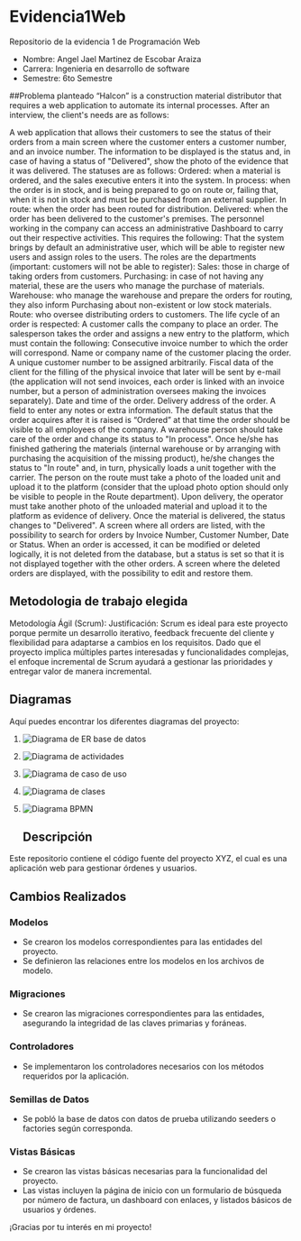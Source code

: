 # Evidencia1Web
Repositorio de la evidencia 1 de Programación Web

- Nombre: Angel Jael Martinez de Escobar Araiza
- Carrera: Ingenieria en desarrollo de software
- Semestre: 6to Semestre

##Problema planteado
“Halcon” is a construction material distributor that requires a web application to automate its internal processes. After an interview, the client's needs are as follows:

A web application that allows their customers to see the status of their orders from a main screen where the customer enters a customer number, and an invoice number. The information to be displayed is the status and, in case of having a status of "Delivered", show the photo of the evidence that it was delivered. The statuses are as follows:
Ordered: when a material is ordered, and the sales executive enters it into the system.
In process: when the order is in stock, and is being prepared to go on route or, failing that, when it is not in stock and must be purchased from an external supplier.
In route: when the order has been routed for distribution.
Delivered: when the order has been delivered to the customer's premises.
The personnel working in the company can access an administrative Dashboard to carry out their respective activities. This requires the following:
That the system brings by default an administrative user, which will be able to register new users and assign roles to the users.
The roles are the departments (important: customers will not be able to register):
Sales: those in charge of taking orders from customers.
Purchasing: in case of not having any material, these are the users who manage the purchase of materials.
Warehouse: who manage the warehouse and prepare the orders for routing, they also inform Purchasing about non-existent or low stock materials.
Route: who oversee distributing orders to customers.
The life cycle of an order is respected:
A customer calls the company to place an order.
The salesperson takes the order and assigns a new entry to the platform, which must contain the following: 
Consecutive invoice number to which the order will correspond.
Name or company name of the customer placing the order.
A unique customer number to be assigned arbitrarily.
Fiscal data of the client for the filling of the physical invoice that later will be sent by e-mail (the application will not send invoices, each order is linked with an invoice number, but a person of administration oversees making the invoices separately).
Date and time of the order.
Delivery address of the order.
A field to enter any notes or extra information.
The default status that the order acquires after it is raised is “Ordered” at that time the order should be visible to all employees of the company.
A warehouse person should take care of the order and change its status to "In process". Once he/she has finished gathering the materials (internal warehouse or by arranging with purchasing the acquisition of the missing product), he/she changes the status to "In route" and, in turn, physically loads a unit together with the carrier.
The person on the route must take a photo of the loaded unit and upload it to the platform (consider that the upload photo option should only be visible to people in the Route department).
Upon delivery, the operator must take another photo of the unloaded material and upload it to the platform as evidence of delivery.
Once the material is delivered, the status changes to "Delivered".
A screen where all orders are listed, with the possibility to search for orders by Invoice Number, Customer Number, Date or Status.
When an order is accessed, it can be modified or deleted logically, it is not deleted from the database, but a status is set so that it is not displayed together with the other orders.
A screen where the deleted orders are displayed, with the possibility to edit and restore them.

## Metodologia de trabajo elegida
Metodología Ágil (Scrum):
Justificación: Scrum es ideal para este proyecto porque permite un desarrollo iterativo, feedback frecuente del cliente y flexibilidad para adaptarse a cambios en los requisitos. Dado que el proyecto implica múltiples partes interesadas y funcionalidades complejas, el enfoque incremental de Scrum ayudará a gestionar las prioridades y entregar valor de manera incremental.

## Diagramas

Aquí puedes encontrar los diferentes diagramas del proyecto:

1. ![Diagrama de ER base de datos](https://github.com/JaelMartinez/Evidencia1Web/blob/main/Diagrama%20ER%20de%20base%20de%20datos%20(pata%20de%20gallo).png?raw=true)
2. ![Diagrama de actividades](https://github.com/JaelMartinez/Evidencia1Web/blob/main/Diagrama%20de%20actividades%20(1).png?raw=true)
3. ![Diagrama de caso de uso](https://github.com/JaelMartinez/Evidencia1Web/blob/main/Diagrama%20de%20caso%20de%20uso%20(3).png?raw=true)
4. ![Diagrama de clases](https://github.com/JaelMartinez/Evidencia1Web/blob/main/Diagrama%20en%20blanco%20(2).png?raw=true)
5. ![Diagrama BPMN](https://github.com/JaelMartinez/Evidencia1Web/blob/main/image.png?raw=true)

   ## Descripción
Este repositorio contiene el código fuente del proyecto XYZ, el cual es una aplicación web para gestionar órdenes y usuarios.

## Cambios Realizados

### Modelos
- Se crearon los modelos correspondientes para las entidades del proyecto.
- Se definieron las relaciones entre los modelos en los archivos de modelo.

### Migraciones
- Se crearon las migraciones correspondientes para las entidades, asegurando la integridad de las claves primarias y foráneas.

### Controladores
- Se implementaron los controladores necesarios con los métodos requeridos por la aplicación.

### Semillas de Datos
- Se pobló la base de datos con datos de prueba utilizando seeders o factories según corresponda.

### Vistas Básicas
- Se crearon las vistas básicas necesarias para la funcionalidad del proyecto.
- Las vistas incluyen la página de inicio con un formulario de búsqueda por número de factura, un dashboard con enlaces, y listados básicos de usuarios y órdenes.


¡Gracias por tu interés en mi proyecto!
